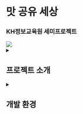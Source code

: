 # 맛 공유 세상
<h3>KH정보교육원 세미프로젝트</h3>
<img src="https://github.com/user-attachments/assets/3d304d24-0dde-42c5-ab06-98b16e106b14">


<details>
  <summary><h2>프로젝트 소개</h2></summary>
  <div>
    의식주 중 식에 해당되는 요식업 분야는 시대가 지남에 따라 다양하게 발전해 왔습니다. 맛있는 것이 넘쳐나는 현대 사회 맛 없는 것을 먹는것은 “인생의 낭비”라고 할 수 있겠습니다.
    2024년 검색의 시대에 보다 편하고 보다 맛있는 맛집을 찾을수 있도록 도와주려 합니다.
  </div>
</details>
<details>
  <summary><h2>개발 환경</h2></summary>
  <ul>
    <li>운영체제 : Window 10</li>
    <li>사용언어 : Front-end : JSTL, JQuery, Bootstrap, Date Picker<br>
            DB : JDBC, MyBatis<br>
            JSON/XML : Jackson, Gson, xParDocument</li>
    <li>DB : OracleDB</li>
    <li>WAS : Tomcat 9</li>
    <li>Collaboration : 소스관리 : GitHub, Github Desktop<br>
        이슈관리 : Google Drive/Docs</li>
    <li></li>
    
  </ul>
    <details>
      <summary><h3>운영체제</h3></summary>
      <div>Window 10</div>
    </details>
    <details>
      <summary><h3>사용언어</h3></summary>
      <div>Front-end : JSTL, JQuery, Bootstrap, Date Picker<br>
            DB : JDBC, MyBatis<br>
            JSON/XML : Jackson, Gson, xParDocument<br>
      </div>
    </details>
    <details>
      <summary><h3>DB</h3></summary>
      <div>OracleDB</div>
    </details>
    <details>
      <summary><h3>Tool</h3></summary>
      <div>IDE : Eclipse EE, VSCode<br>
            DB IDE : Sql Developer<br>
            Debug : Chrome Developer Tool<br>
            UML : ERD-cloud, draw.io<br>
      </div>
    </details>
    <details>
      <summary><h3>WAS</h3></summary>
      <div>Tomcat 9</div>
    </details>
    <details>
      <summary><h3>Collaboration</h3></summary>
      <div>
       소스관리 : GitHub, Github Desktop<br>
        이슈관리 : Google Drive/Docs
      </div>
    </details>
 
 
</details>


